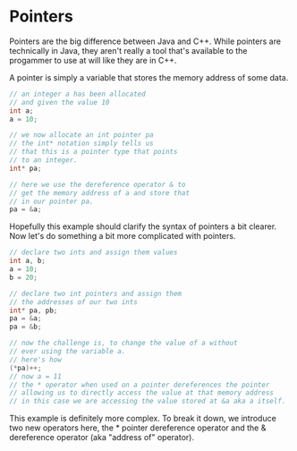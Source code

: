 # Pointers

Pointers are the big difference between Java and C++. While pointers are technically in Java, they aren't really a tool that's available to the progammer to use at will like they are in C++.

A pointer is simply a variable that stores the memory address of some data.

```cpp
// an integer a has been allocated
// and given the value 10
int a;
a = 10;

// we now allocate an int pointer pa
// the int* notation simply tells us
// that this is a pointer type that points
// to an integer.
int* pa;

// here we use the dereference operator & to
// get the memory address of a and store that
// in our pointer pa.
pa = &a;
```

Hopefully this example should clarify the syntax of pointers a bit clearer. Now let's do something a bit more complicated with pointers.

```cpp
// declare two ints and assign them values
int a, b;
a = 10;
b = 20;

// declare two int pointers and assign them
// the addresses of our two ints
int* pa, pb;
pa = &a;
pa = &b;

// now the challenge is, to change the value of a without
// ever using the variable a.
// here's how
(*pa)++;
// now a = 11
// the * operator when used on a pointer dereferences the pointer
// allowing us to directly access the value at that memory address
// in this case we are accessing the value stored at &a aka a itself.
```

This example is definitely more complex. To break it down, we introduce two new operators here, the * pointer dereference operator and the & dereference operator (aka "address of" operator).